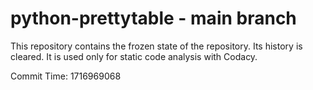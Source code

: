 # python-prettytable - main branch

This repository contains the frozen state of the repository.
Its history is cleared. It is used only for static code
analysis with Codacy.

Commit Time: 1716969068